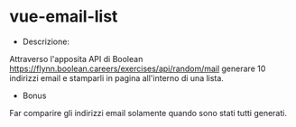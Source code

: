 # vue-email-list

- Descrizione:

Attraverso l'apposita API di Boolean https://flynn.boolean.careers/exercises/api/random/mail generare 10 indirizzi email e stamparli in pagina all'interno di una lista.

- Bonus

Far comparire gli indirizzi email solamente quando sono stati tutti generati.